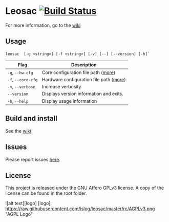 # Leosac [![Build Status](https://travis-ci.org/islog/leosac.png?branch=develop)](https://travis-ci.org/islog/leosac)

For more information, go to the [wiki](https://github.com/islog/leosac/wiki)

## Usage

```shell
leosac  [-g <string>] [-f <string>] [-v] [--] [--version] [-h]`
```

| Flag | Description          |
| ------------- | ----------- |
| `-g`, `--hw-cfg` | Core configuration file path ([more](https://github.com/islog/leosac/wiki/Configuration)) |
| `-f`, `--core-cfg` | Hardware configuration file path ([more](https://github.com/islog/leosac/wiki/Configuration)) |
| `-v`, `--verbose` | Increase verbosity |
| `--version` | Displays version information and exits. |
| `-h`, `--help` | Display usage information |

## Build and install

See the [wiki](https://github.com/islog/leosac/wiki/Build-and-install)

## Issues

Please report issues [here](https://github.com/islog/leosac/issues).

## License

This project is released under the GNU Affero GPLv3 license.
A copy of the license can be found in the root folder.

![alt text][logo]
[logo]: https://raw.githubusercontent.com/islog/leosac/master/rc/AGPLv3.png  "AGPL Logo"
